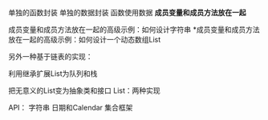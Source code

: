 单独的函数封装
单独的数据封装
函数使用数据
**成员变量和成员方法放在一起**

成员变量和成员方法放在一起的高级示例：如何设计字符串
*成员变量和成员方法放在一起的高级示例：如何设计一个动态数组List

另外一种基于链表的实现：


利用继承扩展List为队列和栈

把无意义的List变为抽象类和接口
List：两种实现

API：
字符串
日期和Calendar
集合框架
